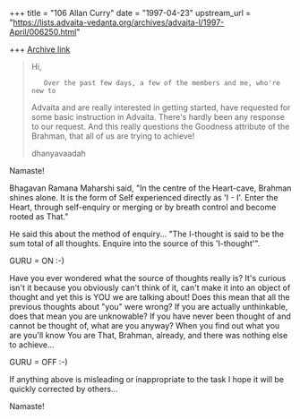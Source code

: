 +++
title = "106 Allan Curry"
date = "1997-04-23"
upstream_url = "https://lists.advaita-vedanta.org/archives/advaita-l/1997-April/006250.html"

+++
[Archive link](https://lists.advaita-vedanta.org/archives/advaita-l/1997-April/006250.html)

>Hi,
>
>        Over the past few days, a few of the members and me, who're new to
>Advaita and are really interested in getting started, have requested for some
>basic instruction in Advaita. There's hardly been any response to our request.
>And this really questions the Goodness attribute of the Brahman, that all of us
>are trying to achieve!
>
>dhanyavaadah

Namaste!

Bhagavan Ramana Maharshi said, "In the centre of the Heart-cave, Brahman
shines alone. It is the form of Self experienced directly as 'I - I'. Enter
the Heart, through self-enquiry or merging or by breath control and become
rooted as That."

He said this about the method of enquiry...  "The I-thought is said to be
the sum total of all thoughts. Enquire into the source of this 'I-thought'".

GURU = ON              :-)

Have you ever wondered what the source of thoughts really is? It's curious
isn't it because you obviously can't think of it, can't make it into an
object of thought and yet this is YOU we are talking about!  Does this mean
that all the previous thoughts about "you" were wrong? If you are actually
unthinkable, does that mean you are unknowable?  If you have never been
thought of and cannot be thought of, what are you anyway?  When you find
out what you are you'll know You are That, Brahman, already, and there was
nothing else to achieve...

GURU = OFF             :-)


If anything above is misleading or inappropriate to the task I hope it
will be quickly corrected by others...

Namaste!


